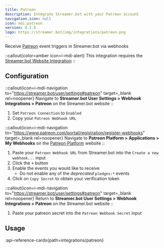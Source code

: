 ```yaml
---
title: Patreon
description: Integrate Streamer.bot with your Patreon account
navigation.icon: null
icon: mdi:patreon
version: 0.1.8
logo: https://streamer.bot/img/integrations/patreon.png
---
```


Receive [Patreon](https://www.patreon.com/) event triggers in Streamer.bot via webhooks

::callout{color=amber icon=i-mdi-alert}
This integration requires the [Streamer.bot Website Integration](/guide/integrations/streamerbot)
::

## Configuration

::callout{icon=i-mdi-navigation to="https://streamer.bot/user/settings#patreon" target=_blank rel=noopener}
Navigate to **Streamer.bot User Settings > Webhook Integrations > Patreon** on the Streamer.bot website
::

1. Set `Patreon Connection` to `Enabled`
2. Copy your `Patreon Webhook URL`

::callout{icon=i-mdi-navigation to="https://www.patreon.com/portal/registration/register-webhooks" target=_blank rel=noopener}
Navigate to **Patreon Platform > Applications > My Webhooks** on the [Patreon Platform](https://www.patreon.com/portal/registration/register-webhooks) website
::

1. Paste your `Patreon Webhook URL` from Streamer.bot into the `Create a new webhook...` input
2. Click the <kbd>+</kbd> button
3. Enable the events you would like to receive
    - Do not enable any of the *deprecated* `pledges:*` events
4. Click on `Copy Secret` to obtain your verification token

::callout{icon=i-mdi-navigation to="https://streamer.bot/user/settings#patreon" target=_blank rel=noopener}
Return to **Streamer.bot User Settings > Webhook Integrations > Patreon** on the Streamer.bot website
::

1. Paste your patreon secret into the `Patreon Webhook Secret` input

## Usage
:api-reference-cards{path=integrations/patreon}